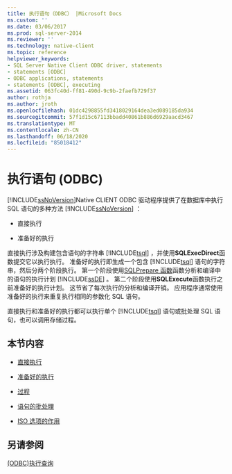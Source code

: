 ```yaml
---
title: 执行语句（ODBC） |Microsoft Docs
ms.custom: ''
ms.date: 03/06/2017
ms.prod: sql-server-2014
ms.reviewer: ''
ms.technology: native-client
ms.topic: reference
helpviewer_keywords:
- SQL Server Native Client ODBC driver, statements
- statements [ODBC]
- ODBC applications, statements
- statements [ODBC], executing
ms.assetid: 063fc40d-ff81-490d-9c9b-2faefb729f37
author: rothja
ms.author: jroth
ms.openlocfilehash: 01dc4298855fd3418029164dea3ed089185da934
ms.sourcegitcommit: 57f1d15c67113bbadd40861b886d6929aacd3467
ms.translationtype: MT
ms.contentlocale: zh-CN
ms.lasthandoff: 06/18/2020
ms.locfileid: "85018412"
---
```

# <a name="executing-statements-odbc"></a>执行语句 (ODBC)
  [!INCLUDE[ssNoVersion](../../../includes/ssnoversion-md.md)]Native CLIENT ODBC 驱动程序提供了在数据库中执行 SQL 语句的多种方法 [!INCLUDE[ssNoVersion](../../../includes/ssnoversion-md.md)] ：  
  
-   直接执行  
  
-   准备好的执行  
  
 直接执行涉及构建包含语句的字符串 [!INCLUDE[tsql](../../../includes/tsql-md.md)] ，并使用**SQLExecDirect**函数提交它以执行执行。 准备好的执行即生成一个包含 [!INCLUDE[tsql](../../../includes/tsql-md.md)] 语句的字符串，然后分两个阶段执行。 第一个阶段使用[SQLPrepare 函数](https://go.microsoft.com/fwlink/?LinkId=59360)函数分析和编译中的语句的执行计划 [!INCLUDE[ssDE](../../../includes/ssde-md.md)] 。 第二个阶段使用**SQLExecute**函数执行之前准备好的执行计划。 这节省了每次执行的分析和编译开销。 应用程序通常使用准备好的执行来重复执行相同的参数化 SQL 语句。  
  
 直接执行和准备好的执行都可以执行单个 [!INCLUDE[tsql](../../../includes/tsql-md.md)] 语句或批处理 SQL 语句，也可以调用存储过程。  
  
## <a name="in-this-section"></a>本节内容  
  
-   [直接执行](direct-execution.md)  
  
-   [准备好的执行](prepared-execution.md)  
  
-   [过程](procedures.md)  
  
-   [语句的批处理](batches-of-statements.md)  
  
-   [ISO 选项的作用](effects-of-iso-options.md)  
  
## <a name="see-also"></a>另请参阅  
 [&#40;ODBC&#41;执行查询](../executing-queries-odbc.md)  
  
  
